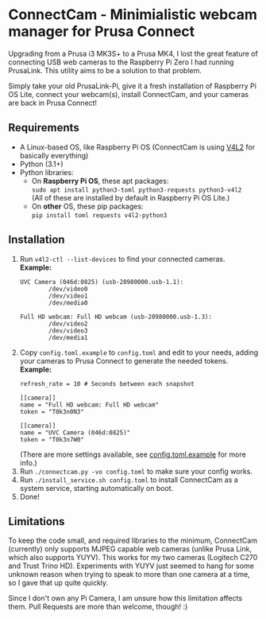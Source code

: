 ConnectCam - Minimialistic webcam manager for Prusa Connect
===========================================================
Upgrading from a Prusa i3 MK3S+ to a Prusa MK4, I lost the great feature of
connecting USB web cameras to the Raspberry Pi Zero I had running PrusaLink.
This utility aims to be a solution to that problem.

Simply take your old PrusaLink-Pi, give it a fresh installation of Raspberry Pi
OS Lite, connect your webcam(s), install ConnectCam, and your cameras are back
in Prusa Connect!

Requirements
------------
* A Linux-based OS, like Raspberry Pi OS (ConnectCam is using
  [V4L2](https://en.wikipedia.org/wiki/Video4Linux) for basically everything)
* Python (3.1+)
* Python libraries:
  - On **Raspberry Pi OS**, these apt packages:  
    `sudo apt install python3-toml python3-requests python3-v4l2`  
    (All of these are installed by default in Raspberry Pi OS Lite.)
  - On **other** OS, these pip packages:  
    `pip install toml requests v4l2-python3`

Installation
------------
1. Run `v4l2-ctl --list-devices` to find your connected cameras.  
   **Example:**
   ```
   UVC Camera (046d:0825) (usb-20980000.usb-1.1):
           /dev/video0
           /dev/video1
           /dev/media0

   Full HD webcam: Full HD webcam (usb-20980000.usb-1.3):
           /dev/video2
           /dev/video3
           /dev/media1
   ```
2. Copy `config.toml.example` to `config.toml` and edit to your needs, adding
   your cameras to Prusa Connect to generate the needed tokens.  
   **Example:**
   ```
   refresh_rate = 10 # Seconds between each snapshot

   [[camera]]
   name = "Full HD webcam: Full HD webcam"
   token = "T0k3n0N3"

   [[camera]]
   name = "UVC Camera (046d:0825)"
   token = "T0k3n7W0"
   ```
   (There are more settings available, see [config.toml.example](
   https://github.com/firetech/ConnectCam/blob/master/config.toml.example) for
   more info.)
3. Run `./connectcam.py -vo config.toml` to make sure your config works.
4. Run `./install_service.sh config.toml` to install ConnectCam as a system
   service, starting automatically on boot.
5. Done!

Limitations
-----------
To keep the code small, and required libraries to the minimum, ConnectCam
(currently) only supports MJPEG capable web cameras (unlike Prusa Link, which
also supports YUYV). This works for my two cameras (Logitech C270 and Trust
Trino HD). Experiments with YUYV just seemed to hang for some unknown reason
when trying to speak to more than one camera at a time, so I gave that up quite
quickly.

Since I don't own any Pi Camera, I am unsure how this limitation affects them.
Pull Requests are more than welcome, though! :)
